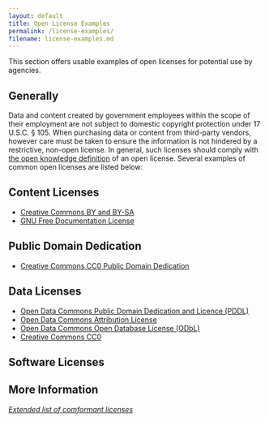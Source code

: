 ```yaml
---
layout: default
title: Open License Examples
permalink: /license-examples/
filename: license-examples.md
---
```


This section offers usable examples of open licenses for potential use by agencies.  

## Generally

Data and content created by government employees within the scope of their employment are not subject to domestic copyright protection under 17 U.S.C. § 105. When purchasing data or content from third-party vendors, however care must be taken to ensure the information is not hindered by a restrictive, non-open license. In general, such licenses should comply with [the open knowledge definition](http://opendefinition.org/okd/) of an open license. Several examples of common open licenses are listed below:

## Content Licenses
* [Creative Commons BY and BY-SA](http://creativecommons.org/choose/)
* [GNU Free Documentation License](http://www.gnu.org/licenses/fdl-1.3.en.html)

## Public Domain Dedication
* [Creative Commons CC0 Public Domain Dedication](http://creativecommons.org/publicdomain/zero/1.0/)

## Data Licenses
* [Open Data Commons Public Domain Dedication and Licence (PDDL)](http://opendefinition.org/licenses/odc-pddl)
* [Open Data Commons Attribution License](http://opendatacommons.org/licenses/by/)
* [Open Data Commons Open Database License (ODbL)](http://opendatacommons.org/licenses/odbl/)
* [Creative Commons CC0](http://creativecommons.org/choose/)

## Software Licenses

## More Information
*[Extended list of comformant licenses](http://opendefinition.org/licenses/)*